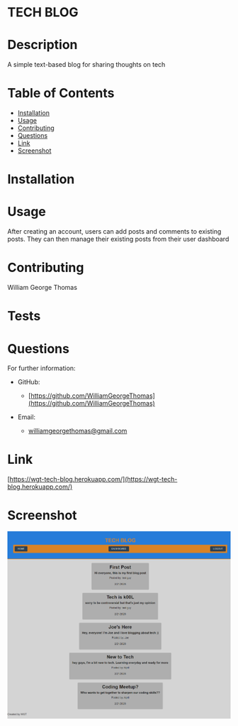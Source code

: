 # TECH BLOG
  
  # Description 
  A simple text-based blog for sharing thoughts on tech
  # Table of Contents 
  * [Installation](#installation)
  * [Usage](#usage)
  * [Contributing](#contributing)
  * [Questions](#questions)
  * [Link](#link)
  * [Screenshot](#screenshot)

  # Installation 
  
  # Usage 
  After creating an account, users can add posts and comments to existing posts. They can then manage their existing posts from their user dashboard
  
  # Contributing 
  William George Thomas
  # Tests 
  
  # Questions 
  For further information:
 
  * GitHub:
    * [https://github.com/WilliamGeorgeThomas](https://github.com/WilliamGeorgeThomas)
 
  * Email:
    * williamgeorgethomas@gmail.com

# Link

[https://wgt-tech-blog.herokuapp.com/](https://wgt-tech-blog.herokuapp.com/)

# Screenshot

![screenshot of blog homepage](./public/img/wgt-tech-blog.herokuapp.com_.png)

